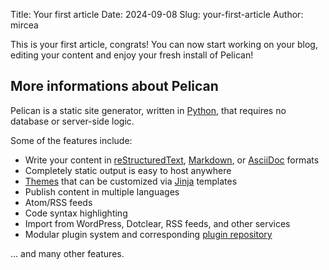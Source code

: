 Title: Your first article
Date: 2024-09-08
Slug: your-first-article
Author: mircea

This is your first article, congrats! You can now start working on your blog, editing your content and enjoy your fresh install of Pelican!  

## More informations about Pelican

Pelican is a static site generator, written in [Python](http://www.python.org/), that requires no database or server-side logic.

Some of the features include:

-  Write your content in [reStructuredText](http://docutils.sourceforge.net/rst.html), [Markdown](http://daringfireball.net/projects/markdown/), or [AsciiDoc](http://www.methods.co.nz/asciidoc/) formats
-  Completely static output is easy to host anywhere
-  [Themes](https://github.com/getpelican/pelican-themes) that can be customized via [Jinja](http://jinja.pocoo.org/) templates
-  Publish content in multiple languages
-  Atom/RSS feeds
-  Code syntax highlighting
-  Import from WordPress, Dotclear, RSS feeds, and other services
-  Modular plugin system and corresponding [plugin repository](https://github.com/getpelican/pelican-plugins)

... and many other features.

